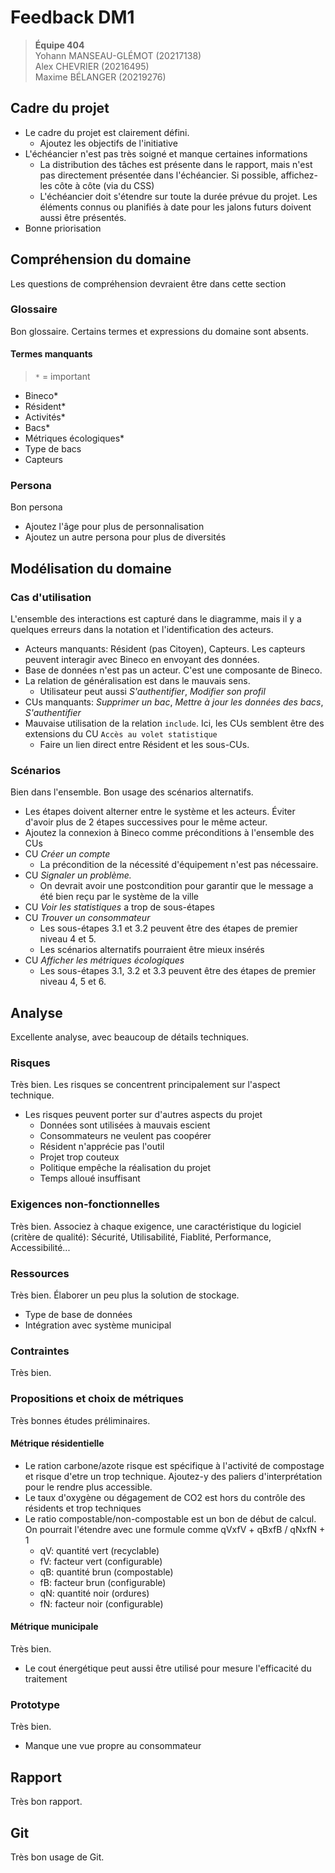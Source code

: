 # Feedback DM1

> **Équipe 404**  
> Yohann MANSEAU-GLÉMOT (20217138)  
> Alex CHEVRIER (20216495)  
> Maxime BÉLANGER (20219276)  

## Cadre du projet

- Le cadre du projet est clairement défini.
  - Ajoutez les objectifs de l'initiative
- L'échéancier n'est pas très soigné et manque certaines informations
  - La distribution des tâches est présente dans le rapport, mais n'est pas directement présentée dans l'échéancier. Si possible, affichez-les côte à côte (via du CSS)
  - L'échéancier doit s'étendre sur toute la durée prévue du projet. Les éléments connus ou planifiés à date pour les jalons futurs doivent aussi être présentés.
- Bonne priorisation

## Compréhension du domaine

Les questions de compréhension devraient être dans cette section

### Glossaire

Bon glossaire. Certains termes et expressions du domaine sont absents.

#### Termes manquants

> `*` = important

- Bineco*
- Résident*
- Activités*
- Bacs*
- Métriques écologiques*
- Type de bacs
- Capteurs

### Persona

Bon persona

- Ajoutez l'âge pour plus de personnalisation
- Ajoutez un autre persona pour plus de diversités

## Modélisation du domaine

### Cas d'utilisation

L'ensemble des interactions est capturé dans le diagramme, mais il y a quelques erreurs dans la notation et l'identification des acteurs.

- Acteurs manquants: Résident (pas Citoyen), Capteurs. Les capteurs peuvent interagir avec Bineco en envoyant des données.
- Base de données n'est pas un acteur. C'est une composante de Bineco.
- La relation de généralisation est dans le mauvais sens.
  - Utilisateur peut aussi *S'authentifier*, *Modifier son profil*
- CUs manquants: *Supprimer un bac*, *Mettre à jour les données des bacs*, *S'authentifier*
- Mauvaise utilisation de la relation `include`. Ici, les CUs semblent être des extensions du CU `Accès au volet statistique`
  - Faire un lien direct entre Résident et les sous-CUs.

### Scénarios

Bien dans l'ensemble. Bon usage des scénarios alternatifs.

- Les étapes doivent alterner entre le système et les acteurs. Éviter d'avoir plus de 2 étapes successives pour le même acteur.
- Ajoutez la connexion à Bineco comme préconditions à l'ensemble des CUs
- CU *Créer un compte*
  - La précondition de la nécessité d'équipement n'est pas nécessaire.
- CU *Signaler un problème.*
  - On devrait avoir une postcondition pour garantir que le message a été bien reçu par le système de la ville
- CU *Voir les statistiques* a trop de sous-étapes
- CU *Trouver un consommateur*
  - Les sous-étapes 3.1 et 3.2 peuvent être des étapes de premier niveau 4 et 5.
  - Les scénarios alternatifs pourraient être mieux insérés
- CU *Afficher les métriques écologiques*
  - Les sous-étapes 3.1, 3.2 et 3.3 peuvent être des étapes de premier niveau 4, 5 et 6.

## Analyse

Excellente analyse, avec beaucoup de détails techniques.

### Risques

Très bien. Les risques se concentrent principalement sur l'aspect technique.

- Les risques peuvent porter sur d'autres aspects du projet
  - Données sont utilisées à mauvais escient
  - Consommateurs ne veulent pas coopérer
  - Résident n'apprécie pas l'outil
  - Projet trop couteux
  - Politique empêche la réalisation du projet
  - Temps alloué insuffisant

### Exigences non-fonctionnelles

Très bien. Associez à chaque exigence, une caractéristique du logiciel (critère de qualité): Sécurité, Utilisabilité, Fiablité, Performance, Accessibilité...

### Ressources

Très bien. Élaborer un peu plus la solution de stockage.

- Type de base de données
- Intégration avec système municipal

### Contraintes

Très bien.

### Propositions et choix de métriques

Très bonnes études préliminaires.

#### Métrique résidentielle

- Le ration carbone/azote risque est spécifique à l'activité de compostage et risque d'etre un trop technique. Ajoutez-y des paliers d'interprétation pour le rendre plus accessible.
- Le taux d'oxygène ou dégagement de CO2 est hors du contrôle des résidents et trop techniques
- Le ratio compostable/non-compostable est un bon de début de calcul. On pourrait l'étendre avec une formule comme qVxfV + qBxfB / qNxfN + 1
  - qV: quantité vert (recyclable)
  - fV: facteur vert (configurable)
  - qB: quantité brun (compostable)
  - fB: facteur brun (configurable)
  - qN: quantité noir (ordures)
  - fN: facteur noir (configurable)

#### Métrique municipale

Très bien.

- Le cout énergétique peut aussi être utilisé pour mesure l'efficacité du traitement

### Prototype

Très bien.

- Manque une vue propre au consommateur

## Rapport

Très bon rapport.

## Git

Très bon usage de Git.
